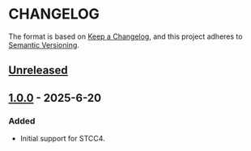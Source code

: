 # CHANGELOG

The format is based on [Keep a Changelog](https://keepachangelog.com/en/1.0.0/),
and this project adheres to [Semantic Versioning](https://semver.org/spec/v2.0.0.html).

## [Unreleased] 

## [1.0.0] - 2025-6-20

### Added

- Initial support for STCC4.

[Unreleased]: https://github.com/Sensirion/embedded-i2c-stcc4/compare/1.0.0...HEAD
[1.0.0]: https://github.com/Sensirion/embedded-i2c-stcc4/releases/tag/1.0.0